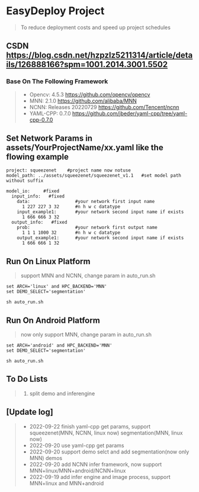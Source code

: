 # EasyDeploy Project
> To reduce deployment costs and speed up project schedules
## CSDN https://blog.csdn.net/hzpzlz5211314/article/details/126888166?spm=1001.2014.3001.5502

### Base On The Following Framework
>+ Opencv: 4.5.3 https://github.com/opencv/opencv 
>+ MNN: 2.1.0 https://github.com/alibaba/MNN      
>+ NCNN: Releases 20220729 https://github.com/Tencent/ncnn
>+ YAML-CPP: 0.7.0 https://github.com/jbeder/yaml-cpp/tree/yaml-cpp-0.7.0

## Set Network Params in assets/YourProjectName/xx.yaml like the flowing example
```
project: squeezenet    #project name now notuse
model_path: ../assets/squeezenet/squeezenet_v1.1   #set model path without suffix

model_io:     #fixed
  input_info:   #fixed
    data:                 #your network first input name
      1 227 227 3 32      #n h w c datatype
    input_example1:       #your network second input name if exists
      1 666 666 3 32
  output_info:   #fixed   
    prob:                 #your network first output name
      1 1 1 1000 32       #n h w c datatype
    output_example1:      #your network second input name if exists
      1 666 666 1 32
```

## Run On Linux Platform
> support MNN and NCNN, change param in auto_run.sh
```
set ARCH='linux' and HPC_BACKEND='MNN'
set DEMO_SELECT='segmentation'

sh auto_run.sh
```

## Run On Android Platform
> now only support MNN, change param in auto_run.sh
```
set ARCH='android' and HPC_BACKEND='MNN'
set DEMO_SELECT='segmentation'

sh auto_run.sh
```

## To Do Lists
>1. split demo and inferengine

## [Update log]

>+ 2022-09-22 finish yaml-cpp get params, support squeezenet(MNN, NCNN, linux now) segmentation(MNN, linux now)
>+ 2022-09-20 use yaml-cpp get params
>+ 2022-09-20 support demo selct and add segmentation(now only MNN) demos
>+ 2022-09-20 add NCNN infer framework, now support MNN+linux/MNN+android/NCNN+linux
>+ 2022-09-19 add infer engine and image process, support MNN+linux and MNN+android


